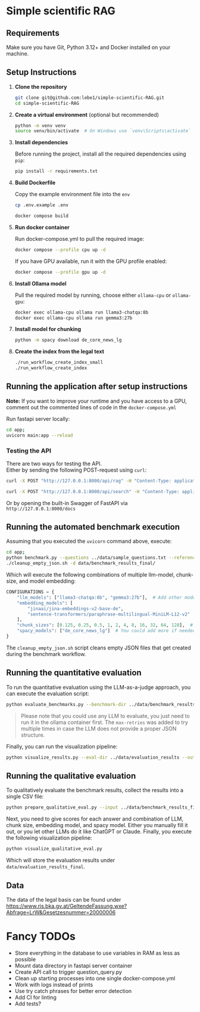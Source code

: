 # Simple scientific RAG

## Requirements

Make sure you have Git, Python 3.12+ and Docker installed on your machine.

## Setup Instructions

1. **Clone the repository**

    ```bash
    git clone git@github.com:lebe1/simple-scientific-RAG.git
    cd simple-scientific-RAG
    ```

2. **Create a virtual environment** (optional but recommended)

    ```bash
    python -m venv venv
    source venv/bin/activate  # On Windows use `venv\Scripts\activate`
    ```

3. **Install dependencies**

    Before running the project, install all the required dependencies using `pip`:

    ```bash
    pip install -r requirements.txt
    ```

4. **Build Dockerfile**

    Copy the example environment file into the `env`

    ```bash
    cp .env.example .env
    ```

    ```bash
    docker compose build
    ```

5. **Run docker container**

   Run docker-compose.yml to pull the required image:

   ```bash
   docker compose --profile cpu up -d
   ```
   If you have GPU available, run it with the GPU profile enabled:

   ```bash
   docker compose --profile gpu up -d
   ```

6. **Install Ollama model**

   Pull the required model by running, choose either `ollama-cpu` or `ollama-gpu`:

   ```bash
   docker exec ollama-cpu ollama run llama3-chatqa:8b
   docker exec ollama-cpu ollama run gemma3:27b
   ```

7. **Install model for chunking**

    ```bash
    python -m spacy download de_core_news_lg
    ```

8. **Create the index from the legal text**

    ```bash
    ./run_workflow_create_index_small
    ./run_workflow_create_index
    ```

## Running the application after setup instructions

**Note:** If you want to improve your runtime and you have access to a GPU, comment out the commented lines of code in the `docker-compose.yml`

Run fastapi server locally:

```bash
cd app;
uvicorn main:app --reload
```

### Testing the API

There are two ways for testing the API.  
Either by sending the following POST-request using `curl`:
```bash
curl -X POST "http://127.0.0.1:8000/api/rag" -H "Content-Type: application/json" -d '{"question": "Wie hoch darf ein Gebäude in Bauklasse I gemäß Artikel IV in Wien sein?", "model":"jinaai/jina-embeddings-v2-base-de", "spacy_model":"de_core_news_lg", "chunk_size_in_kb":4}'
```
```bash
curl -X POST "http://127.0.0.1:8000/api/search" -H "Content-Type: application/json" -d '{"query": "Wie hoch darf ein Gebäude in Bauklasse I gemäß Artikel IV in Wien sein?", "model":"jinaai/jina-embeddings-v2-base-de", "spacy_model":"de_core_news_lg", "chunk_size_in_kb":4}'
```

Or by opening the built-in Swagger of FastAPI via `http://127.0.0.1:8000/docs`

## Running the automated benchmark execution

Assuming that you executed the `uvicorn` command above, execute:

```bash
cd app;
python benchmark.py --questions ../data/sample_questions.txt --references ../data/sample_answers.txt --output-dir ../data/benchmark_results_final
./cleanup_empty_json.sh -d data/benchmark_results_final/
```

Which will execute the following combinations of multiple llm-model, chunk-size, and model embedding:
```python
CONFIGURATIONS = {
    "llm_models": ["llama3-chatqa:8b", "gemma3:27b"],  # Add other models you have in Ollama
    "embedding_models": [
        "jinaai/jina-embeddings-v2-base-de",
        "sentence-transformers/paraphrase-multilingual-MiniLM-L12-v2"  # Add other embedding models
    ],
    "chunk_sizes": [0.125, 0.25, 0.5, 1, 2, 4, 8, 16, 32, 64, 128],  # Chunk sizes in KB
    "spacy_models": ["de_core_news_lg"]  # You could add more if needed
}
```

The `cleanup_empty_json.sh` script cleans empty JSON files that get created during the benchmark workflow.

## Running the quantitative evaluation

To run the quantitative evaluation using the LLM-as-a-judge approach, you can execute the evaluation script:

```bash
python evaluate_benchmarks.py --benchmark-dir ../data/benchmark_results --output-dir ../data/evaluation_results --eval-model gemma3:12b --max-retries 2
```

> Please note that you could use any LLM to evaluate, you just need to run it in the ollama container first. The `max-retries` was added to try multiple times in case the LLM does not provide a proper JSON structure.

Finally, you can run the visualization pipeline:

```bash
python visualize_results.py --eval-dir ../data/evaluation_results --output-dir ../data/visualizations
```

## Running the qualitative evaluation

To qualitatively evaluate the benchmark results, collect the results into a single CSV file:

```bash
python prepare_qualitative_eval.py --input ../data/benchmark_results_final/ --output ../data/evaluation_results_final/ --mode combine
```

Next, you need to give scores for each answer and combination of LLM, chunk size, embedding model, and spacy model. Either you manually fill it out, or you let other LLMs do it like ChatGPT or Claude. Finally, you execute the following visualization pipeline:

```bash
python visualize_qualitative_eval.py
```

Which will store the evaluation results under `data/evaluation_results_final`.

## Data
The data of the legal basis can be found under https://www.ris.bka.gv.at/GeltendeFassung.wxe?Abfrage=LrW&Gesetzesnummer=20000006

# Fancy TODOs
- Store everything in the database to use variables in RAM as less as possible
- Mount data directory in fastapi server container
- Create API call to trigger question_query.py
- Clean up starting processes into one single docker-compose.yml
- Work with logs instead of prints
- Use try catch phrases for better error detection
- Add CI for linting
- Add tests?